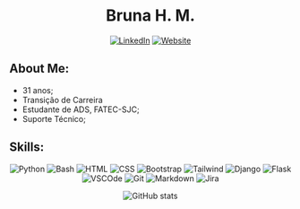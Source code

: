 <center><h1>Bruna H. M.</h1></center>

<center>

[![LinkedIn](https://img.shields.io/badge/linkedin-%230077B5.svg?style=for-the-badge&logo=linkedin&logoColor=white)](https://linkedin.com/in/bruna-hayashi-matsunaga-1b4a71324)
[![Website](https://img.shields.io/badge/Website-d17aff?style=for-the-badge&logo=data:image/png;base64,iVBORw0KGgoAAAANSUhEUgAAACAAAAAgCAYAAABzenr0AAAACXBIWXMAAAsTAAALEwEAmpwYAAAAW0lEQVR4nO3TSQ4AEBBEUfe/9HcAC1NLKfonEguLZyoly9o4PHwA0S0B6Mxndu0JiMzvEaIGROcLYOA4Z9b4Anav6W0A6itADRjJH4D6G6ICROUH4NC4H5D9VQULrlS6RiT5gwAAAABJRU5ErkJggg==)](https://portfolio-dun-pi-44.vercel.app)

</center>


## About Me: 

<ul>
  <li>31 anos;
  <li>Transição de Carreira
  <li>Estudante de ADS, FATEC-SJC;
  <li>Suporte Técnico;
</ul>

## Skills:
<center>

![Python](https://img.shields.io/badge/Python-c9c9c9?style=for-the-badge&logo=python)
![Bash](https://img.shields.io/badge/Bash-c9c9c9?style=for-the-badge&logo=gnubash)
![HTML](https://img.shields.io/badge/HTML-c9c9c9?style=for-the-badge&logo=html5)
![CSS](https://img.shields.io/badge/CSS-c9c9c9?style=for-the-badge&logo=css3)
![Bootstrap](https://img.shields.io/badge/Bootstrap-c9c9c9?style=for-the-badge&logo=bootstrap)
![Tailwind](https://img.shields.io/badge/TailwindCSS-c9c9c9?style=for-the-badge&logo=tailwindcss)
![Django](https://img.shields.io/badge/Django-c9c9c9?style=for-the-badge&logo=django)
![Flask](https://img.shields.io/badge/Flask-c9c9c9?style=for-the-badge&logo=flask)
![VSCOde](https://img.shields.io/badge/VIsualStudioCode-c9c9c9?style=for-the-badge&logo=)
![Git](https://img.shields.io/badge/Git-c9c9c9?style=for-the-badge&logo=git)
![Markdown](https://img.shields.io/badge/Markdown-c9c9c9?style=for-the-badge&logo=markdown)
![Jira](https://img.shields.io/badge/Jira-c9c9c9?style=for-the-badge&logo=jira)

</center>

<center>

![GitHub stats](https://github-readme-stats.vercel.app/api?username=bruna-hm&show_icons=true&theme=synthwave)

</center>
